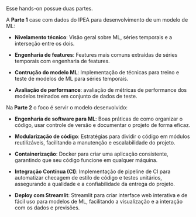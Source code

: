 Esse hands-on possue duas partes.

A **Parte 1** case com dados do IPEA para desenvolvimento de um modelo de ML:

- **Nivelamento técnico**: Visão geral sobre ML, séries temporais e a interseção entre os dois.

- **Engenharia de features**: Features mais comuns extraídas de séries temporais com engenharia de features.

- **Contrução do modelo ML**: Implementação de técnicas para treino e teste de modelos de ML para séries temporais.

- **Avaliação de performance**: avaliação de métricas de performance dos modelos treinados em conjunto de dados de teste.

Na **Parte 2** o foco é servir o modelo desenvolvido:

- **Engenharia de software para ML**: Boas práticas de como organizar o código, usar controle de versão e documentar o projeto de forma eficaz.

- **Modularização de código**: Estratégias para dividir o código em módulos reutilizáveis, facilitando a manutenção e escalabilidade do projeto.

- **Containerização**: Docker para criar uma aplicação consistente, garantindo que seu código funcione em qualquer máquina.

- **Integração Contínua (CI)**: Implementação de pipeline de CI para automatizar checagem de estilo de código e testes unitários, assegurando a qualidade e a confiabilidade da entrega do projeto.

- **Deploy com Streamlit**: Streamlit para criar interface web interativa e de fácil uso para modelos de ML, facilitando a visualização e a interação com os dados e previsões.